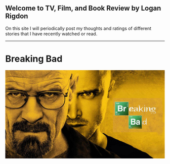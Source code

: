 ## Welcome to TV, Film, and Book Review by Logan Rigdon

On this site I will periodically post my thoughts and ratings of different stories that I have recently watched or read.

___________________________________________________________________________________________________________________________________________________________________________________

# Breaking Bad

![Breaking Bad Poster](/breakingbadimage.jpg)
